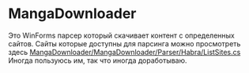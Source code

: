 # MangaDownloader
Это WinForms парсер который скачивает контент с определенных сайтов.
Сайты которые доступны для парсинга можно просмотреть здесь [MangaDownloader/MangaDownloader/Parser/Habra/ListSites.cs](https://github.com/Yulian13/MangaDownloader/blob/master/MangaDownloader/Parser/Habra/ListSites.cs)
Иногда пользуюсь им, так что иногда доработываю.
